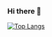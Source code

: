 ### Hi there 👋

[![Top Langs](https://github-readme-stats.vercel.app/api/top-langs/?username=alexmgrant)](https://github.com/alexmgrant/github-readme-stats)
<!--
**alexmgrant/alexmgrant** is a ✨ _special_ ✨ repository because its `README.md` (this file) appears on your GitHub profile.

Here are some ideas to get you started:

- 🔭 I’m currently working on ...
- 🌱 I’m currently learning ...
- 👯 I’m looking to collaborate on ...
- 🤔 I’m looking for help with ...
- 💬 Ask me about ...
- 📫 How to reach me: ...
- 😄 Pronouns: ...
- ⚡ Fun fact: ...
-->
